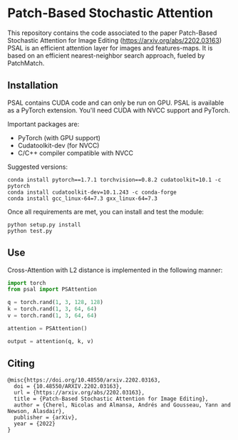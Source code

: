 # Patch-Based Stochastic Attention

This repository contains the code associated to the paper Patch-Based Stochastic Attention for Image Editing (https://arxiv.org/abs/2202.03163)
PSAL is an efficient attention layer for images and features-maps. It is based on an efficient nearest-neighbor search approach, fueled by PatchMatch.

## Installation

PSAL contains CUDA code and can only be run on GPU. PSAL is available as a PyTorch extension. You'll need CUDA with NVCC support and PyTorch.

Important packages are:
- PyTorch (with GPU support)
- Cudatoolkit-dev (for NVCC)
- C/C++ compiler compatible with NVCC

Suggested versions:
```
conda install pytorch==1.7.1 torchvision==0.8.2 cudatoolkit=10.1 -c pytorch
conda install cudatoolkit-dev=10.1.243 -c conda-forge
conda install gcc_linux-64=7.3 gxx_linux-64=7.3
```

Once all requirements are met, you can install and test the module:
```
python setup.py install
python test.py
```


## Use

Cross-Attention with L2 distance is implemented in the following manner:

```python
import torch
from psal import PSAttention

q = torch.rand(1, 3, 128, 128)
k = torch.rand(1, 3, 64, 64)
v = torch.rand(1, 3, 64, 64)

attention = PSAttention()

output = attention(q, k, v)

```


## Citing

```
@misc{https://doi.org/10.48550/arxiv.2202.03163,
  doi = {10.48550/ARXIV.2202.03163},  
  url = {https://arxiv.org/abs/2202.03163},
  title = {Patch-Based Stochastic Attention for Image Editing},
  author = {Cherel, Nicolas and Almansa, Andrés and Gousseau, Yann and Newson, Alasdair},
  publisher = {arXiv},
  year = {2022}
}
```

